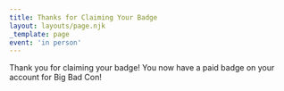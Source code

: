 ```yaml
---
title: Thanks for Claiming Your Badge
layout: layouts/page.njk
_template: page
event: 'in person'
---
```

Thank you for claiming your badge! You now have a paid badge on your account for Big Bad Con!